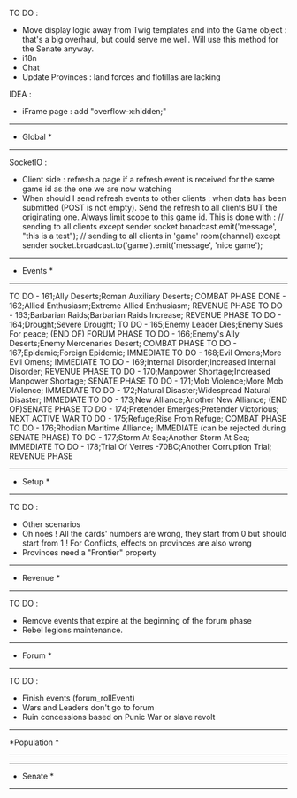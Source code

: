 TO DO :
- Move display logic away from Twig templates and into the Game object : that's a big overhaul, but could serve me well. Will use this method for the Senate anyway.
- i18n
- Chat
- Update Provinces : land forces and flotillas are lacking

IDEA :
* iFrame page : add "overflow-x:hidden;"

*************
*  Global   *
*************

SocketIO :
- Client side : refresh a page if a refresh event is received for the same game id as the one we are now watching
- When should I send refresh events to other clients : when data has been submitted (POST is not empty).
Send the refresh to all clients BUT the originating one. Always limit scope to this game id.
This is done with :
// sending to all clients except sender
socket.broadcast.emit('message', "this is a test");
// sending to all clients in 'game' room(channel) except sender
socket.broadcast.to('game').emit('message', 'nice game');

*************
*  Events   *
*************

TO DO - 161;Ally Deserts;Roman Auxiliary Deserts; COMBAT PHASE
DONE  - 162;Allied Enthusiasm;Extreme Allied Enthusiasm; REVENUE PHASE
TO DO - 163;Barbarian Raids;Barbarian Raids Increase; REVENUE PHASE
TO DO - 164;Drought;Severe Drought;
TO DO - 165;Enemy Leader Dies;Enemy Sues For peace; (END OF) FORUM PHASE
TO DO - 166;Enemy's Ally Deserts;Enemy Mercenaries Desert; COMBAT PHASE
TO DO - 167;Epidemic;Foreign Epidemic; IMMEDIATE
TO DO - 168;Evil Omens;More Evil Omens; IMMEDIATE
TO DO - 169;Internal Disorder;Increased Internal Disorder; REVENUE PHASE
TO DO - 170;Manpower Shortage;Increased Manpower Shortage; SENATE PHASE
TO DO - 171;Mob Violence;More Mob Violence; IMMEDIATE
TO DO - 172;Natural Disaster;Widespread Natural Disaster; IMMEDIATE
TO DO - 173;New Alliance;Another New Alliance; (END OF)SENATE PHASE
TO DO - 174;Pretender Emerges;Pretender Victorious; NEXT ACTIVE WAR
TO DO - 175;Refuge;Rise From Refuge; COMBAT PHASE
TO DO - 176;Rhodian Maritime Alliance; IMMEDIATE (can be rejected during SENATE PHASE)
TO DO - 177;Storm At Sea;Another Storm At Sea; IMMEDIATE
TO DO - 178;Trial Of Verres -70BC;Another Corruption Trial; REVENUE PHASE

*************
*   Setup   *
*************

TO DO :
- Other scenarios
- Oh noes ! All the cards' numbers are wrong, they start from 0 but should start from 1 ! For Conflicts, effects on provinces are also wrong
- Provinces need a "Frontier" property

*************
*  Revenue  *
*************

TO DO :
- Remove events that expire at the beginning of the forum phase
- Rebel legions maintenance.

*************
*   Forum   *
*************

TO DO :
- Finish events (forum_rollEvent)
- Wars and Leaders don't go to forum
- Ruin concessions based on Punic War or slave revolt

*************
*Population *
*************

************
*  Senate  *
************

